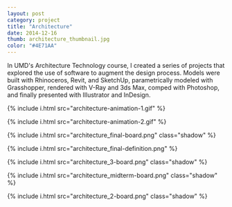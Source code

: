 ```yaml
---
layout: post
category: project
title: "Architecture"
date: 2014-12-16
thumb: architecture_thumbnail.jpg
color: "#4E71AA"
---
```


In UMD's Architecture Technology course, I created a series of projects that explored the use of software to augment the design process. Models were built with Rhinoceros, Revit, and SketchUp, parametrically modeled with Grasshopper, rendered with V-Ray and 3ds Max, comped with Photoshop, and finally presented with Illustrator and InDesign.

{% include i.html src="architecture-animation-1.gif" %}

{% include i.html src="architecture-animation-2.gif" %}

{% include i.html src="architecture_final-board.png" class="shadow" %}

{% include i.html src="architecture_final-definition.png" %}

{% include i.html src="architecture_3-board.png" class="shadow" %}

{% include i.html src="architecture_midterm-board.png" class="shadow" %}

{% include i.html src="architecture_2-board.png" class="shadow" %}
